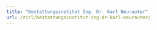 ```yaml
---
title: "Bestattungsinstitut Ing. Dr. Karl Neurauter"
url: /zirl/bestattungsinstitut-ing-dr-karl-neurauter/
---
```

